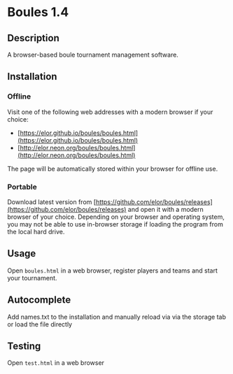# Boules 1.4

## Description
A browser-based boule tournament management software.

## Installation

### Offline

Visit one of the following web addresses with a modern browser if your choice:

* [https://elor.github.io/boules/boules.html](https://elor.github.io/boules/boules.html)
* [http://elor.neon.org/boules/boules.html](http://elor.neon.org/boules/boules.html)

The page will be automatically stored within your browser for offline use.

### Portable

Download latest version from [https://github.com/elor/boules/releases](https://github.com/elor/boules/releases) and open it with a modern browser of your choice.
Depending on your browser and operating system, you may not be able to use in-browser storage if loading the program from the local hard drive.

## Usage

Open `boules.html` in a web browser, register players and teams and start your tournament.

## Autocomplete

Add names.txt to the installation and manually reload via via the storage tab or load the file directly

## Testing

Open `test.html` in a web browser
